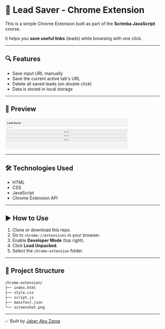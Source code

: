# 🧩 Lead Saver - Chrome Extension

This is a simple Chrome Extension built as part of the **Scrimba JavaScript** course.

It helps you **save useful links** (leads) while browsing with one click.

---

## 🔍 Features
- Save input URL manually
- Save the current active tab's URL
- Delete all saved leads (on double click)
- Data is stored in local storage

---

## 📸 Preview

<img src="screenshot.png" alt="Lead Saver Preview" width="400"/>

---

## 🛠 Technologies Used
- HTML
- CSS
- JavaScript
- Chrome Extension API

---

## ▶️ How to Use

1. Clone or download this repo.
2. Go to `chrome://extensions` in your browser.
3. Enable **Developer Mode** (top right).
4. Click **Load Unpacked**.
5. Select the `chrome-extension` folder.

---

## 📁 Project Structure
```
chrome-extension/
├── index.html
├── style.css
├── script.js
├── manifest.json
└── screenshot.png
```

---

✅ Built by [Jaber Abu Zarqa](https://github.com/jaber2003)
